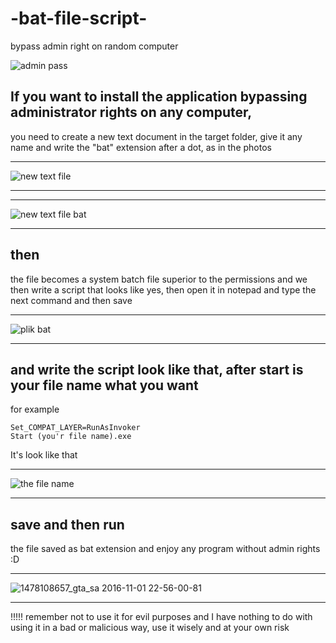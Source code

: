 # -bat-file-script-
bypass admin right on random computer

![admin pass](https://github.com/Dominiq217/-bat-file-script-/assets/97559453/b2434695-951a-413b-b5d4-452a09741f45)



## If you want to install the application bypassing administrator rights on any computer,
you need to create a new text document in the target folder, give it any name and write the "bat" extension after a dot, as in the photos
**********************************
![new text file](https://github.com/Dominiq217/-bat-file-script-/assets/97559453/0a4b8fea-c9e3-4bb0-959c-962226837d7d)
**********************************

**********************************
![new text file bat](https://github.com/Dominiq217/-bat-file-script-/assets/97559453/e8e87fcd-38d7-480f-aef5-bb267d046595)
**********************************

## then 
the file becomes a system batch file superior to the permissions and we then write a script that looks like yes, then open it in notepad and type the next command and then save
************************************
![plik bat](https://github.com/Dominiq217/-bat-file-script-/assets/97559453/9debbfe7-bf4e-484c-8ff5-6b2c3e2891a7)
************************************ 

## and write the script look like that, after start is your file name what you want 

for example 
```
Set_COMPAT_LAYER=RunAsInvoker
Start (you'r file name).exe
```
It's look like that 

**************************************
![the file name](https://github.com/Dominiq217/-bat-file-script-/assets/97559453/d431cd90-f450-47c8-9271-1b4ab598a9b4)

**************************************
## save and then run 
the file saved as bat extension and enjoy any program without admin rights :D
**************************************
![1478108657_gta_sa 2016-11-01 22-56-00-81](https://github.com/Dominiq217/-bat-file-script-/assets/97559453/7703154d-e2fc-41fd-887a-3878f284d7aa)

**************************************

!!!!!
remember not to use it for evil purposes and I have nothing to do with using it in a bad or malicious way, use it wisely and at your own risk

